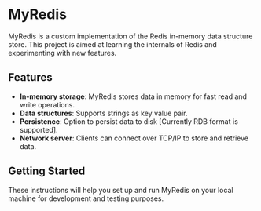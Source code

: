 # MyRedis
MyRedis is a custom implementation of the Redis in-memory data structure store. This project is aimed at learning the internals of Redis and experimenting with new features.
## Features
- **In-memory storage**: MyRedis stores data in memory for fast read and write operations.
- **Data structures**: Supports strings as key value pair.
- **Persistence**: Option to persist data to disk [Currently RDB format is supported].
- **Network server**: Clients can connect over TCP/IP to store and retrieve data.
## Getting Started
These instructions will help you set up and run MyRedis on your local machine for development and testing purposes.
